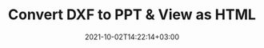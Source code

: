 ---
############################# Static ############################
layout: "autogen"
date: 2021-10-02T14:22:14+03:00
draft: false
path: "total/net/conversion/dxf-to-ppt/"

############################# Head ############################
head_title: "Convert DXF to PPT in C# VB.NET & View as HTML"
head_description: "Code example to convert DXF to PPT and 100+ other file formats in .NET (C#, VB.NET, ASP.NET & .NET Core) applications. Display the Converted PPT document as HTML viewer."

############################# Header ############################
title: "Convert DXF to PPT & View as HTML"
description: "Programmatically convert DXF to PPT in .NET applications using flexible options to customize the resultant document. Convert the complete document or specific pages based on page numbers or selective page ranges using the .NET document conversion library."

############################# SubMenu ############################
submenu:
    enable: false

############################# Content ############################
content:
    enable: true
    block:
    - title_left: "DXF to PPT Conversion in C# .NET"
      content_left: |
          DXF to PPT file conversion using C#. Add watermark and view the converted document as HTML without using any external software.

          -   Create **Converter** object to convert DXF document
          -   Set the convert options for PPT format
          -   Call **Convert** method of **Converter** class instance for conversion to PPT
          -   Set options for HTML viewer
          -   Create **Viewer** object to view converted PPT as HTML
          
      title_right: "Convert Whole Document or Specific Pages"
      content_right: |
          You require `GroupDocs.Conversion` & `GroupDocs.Viewer` namespaces to convert between a wide range of popular document types such as PDF, Microsoft Word, Excel, PowerPoint, Project, Outlook, HTML, diagrams and image file formats. Explore other [.NET APIs for Office documents](https://products.conholdate.com/total/net/) as offered by Conholdate.Total.
          
          Get the respective assembly files from the [downloads](https://downloads.conholdate.com/total/net) or fetch the whole package from [Nuget](https://www.nuget.org/packages/Conholdate.Total/) to add 'Conholdate.Total` directly in your workspace.
          
      code: |
          ```cs {linenos=false}
          // Convert DXF to PPT using GroupDocs.Conversion API
          // Create Converter object to convert DXF document
          using (Converter converter = new Converter("input.dxf"))
          {
              // set the convert options for PPT format
              var convertOptions = converter.GetPossibleConversions()["ppt"].ConvertOptions;

              // convert to PPT format
              converter.Convert("output.ppt", convertOptions);
          }

          // Set options for HTML viewer
          HtmlViewOptions viewOptions = HtmlViewOptions.ForEmbeddedResources("output{0}.html");

          // Create Viewer object to view converted PPT as HTML
          using (Viewer viewer = new Viewer("output.ppt"))
          {
              viewer.View(viewOptions);
          }
          ```
    - title_left: "Add Watermark to Converted PPT in C#"
      content_left: |
          Accurately convert documents (DXF to PPT) exactly as the original file and apply text or image watermarks to the converted document pages using C# .NET.

          -   Create **Converter** object to convert DXF document
          -   Create new instance of **WatermarkOptions** class
          -   Specify watermark properties (color, width, text, image etc)
          -   Instantiate the proper **ConvertOptions** class
          -   Set **Watermark** property of the **ConvertOptions** instance
          -   Call **Convert** method of **Converter** class instance for conversion to PPT
        
      title_right: "Source Document Information Extraction"
      content_right: |
          The documents information extraction feature not only allows getting the basic information about the source document file but it also supports extracting some valuable file-format specific information such as project start and end dates of a Microsoft Project file, any printing restrictions on a PDF document, list of folders enclosed in an Outlook data file etc. 

          Convert popular document file formats on different operating systems such as Windows, Linux or macOS while using platforms such as Windows Azure, Mono and Xamarin.
          
      code: |
          ```cs {linenos=false}
          // Create Converter object to convert DXF document
          using (Converter converter = new Converter("input.dxf"))
          {
              // Create new instance of WatermarkOptions class
              WatermarkOptions watermark = new WatermarkOptions
              {
                  Text = "Sample watermark",
                  Color = Color.Red,
                  Width = 100,
                  Height = 100,
                  Background = true
              };

              // Instantiate the proper ConvertOptions class
              PdfConvertOptions options = new PdfConvertOptions
              {
                  Watermark = watermark
              };

              // convert to PPT format
              converter.Convert("output.ppt", options);
          }
          ```
############################# About Formats ############################
about_formats:
    enable: false
############################# More Formats ############################
more_formats:
    enable: true
    auto: false
    other_out_formats: PDF DOCX DOT DOTX DOTM TXT RTF HTML MHTML XLS XLSX XLSM XLT XLTX XLTM CSV DIF PPT PPTX PPS PPSX POT POTX POTM ODT OTT OTP ODP ODS EMZ WMZ SVGZ TEX DCM WMF BMP PNG GIF JPEG TIFF
############################# Back to top ###############################
back_to_top:
  enable: true
---